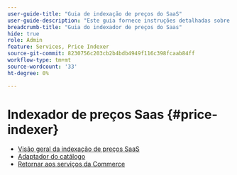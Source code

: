 ```yaml
---
user-guide-title: "Guia de indexação de preços do SaaS"
user-guide-description: "Este guia fornece instruções detalhadas sobre como usar o indexador de preços do SaaS."
breadcrumb-title: "Guia do indexador de preços do Saas"
hide: true
role: Admin
feature: Services, Price Indexer
source-git-commit: 8230756c203cb2b4bdb4949f116c398fcaab84ff
workflow-type: tm+mt
source-wordcount: '33'
ht-degree: 0%

---
```


# Indexador de preços Saas {#price-indexer}

- [Visão geral da indexação de preços SaaS](price-indexing.md)
- [Adaptador do catálogo](catalog-adapter.md)
- [Retornar aos serviços da Commerce](https://experienceleague.adobe.com/docs/commerce-merchant-services/user-guides/home.html)


